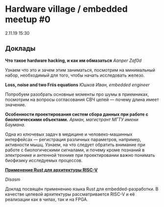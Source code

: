 # Hardware village / embedded meetup #0

2.11.19
15:30

## Доклады

**Что такое hardware hacking, и как им обмазаться**
_Aanper_
_Zaf0d_

Узнаем что это и зачем этим заниматься, посмотрим на минимальный набор, необходимый для того, чтобы начать исследовать железо.

**Loss, noise and two Friis equations**
_Юшков Иван, embedded engineer_

Попробуем разобрать основные моменты про шумы в приемниках, посмотрим на вопросы согласования СВЧ цепей — почему длина имеет значение.

**Особенности проектирования систем сбора данных при работе с биологическими объектами.**
_Арман, магистрант МГТУ имени Баумана._

Одна из ключевых задач в медицине и человеко-машинных интерфейсах — регистрация различных параметров, например, активности мышц. Узнаем, на что следует обратить внимание при работе с биологическими сигналами, и почему кроме познаний в электронике и антенной технике при проектировании важно понимать биофизику исследуемых процессов.

[**Применение Rust для архитектуры RISC-V**](/hvw0_rust_and_riscv)

_Disasm_

Доклад посвящён применению языка Rust для embedded-разработки. В качестве целевой архитектуры рассматривается RISC-V и её реализации как в чипах, так и на FPGA.
